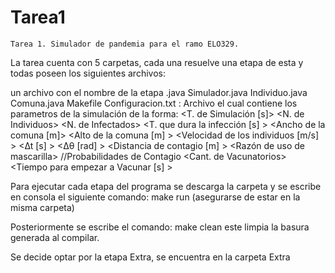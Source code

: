 # Tarea1

	Tarea 1. Simulador de pandemia para el ramo ELO329.

La tarea cuenta con 5 carpetas, cada una resuelve una etapa de esta
y todas poseen los siguientes archivos:

un archivo con el nombre de la etapa .java
Simulador.java
Individuo.java
Comuna.java
Makefile
Configuracion.txt : Archivo el cual contiene los parametros de la simulación de la forma:
		<T. de Simulación [s]> <N. de Individuos> <N. de Infectados> <T. que dura la infección [s] > 
		<Ancho de la comuna [m]> <Alto de la comuna [m] >
		<Velocidad de los individuos [m/s] > <∆t [s] > <∆θ [rad] >
		<Distancia de contagio [m] > <Razón de uso de mascarilla> <p0> <p1> <p2> //Probabilidades de Contagio
		<Cant. de Vacunatorios> <Tamano de los Vac.> <Tiempo para empezar a Vacunar [s] >

 Para ejecutar cada etapa del programa se descarga la carpeta y se escribe en consola el siguiente comando:
	make run
(asegurarse de estar en la misma carpeta)

 Posteriormente se escribe el comando:
	make clean
este limpia la basura generada al compilar.

Se decide optar por la etapa Extra, se encuentra en la carpeta Extra
